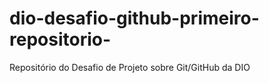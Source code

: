 # dio-desafio-github-primeiro-repositorio-
Repositório do Desafio de Projeto sobre Git/GitHub da DIO
